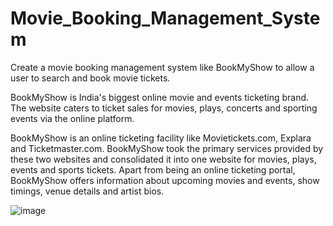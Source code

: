 # Movie_Booking_Management_System
Create a movie booking management system like BookMyShow to allow a user to search and book movie tickets.


BookMyShow is India's biggest online movie and events ticketing brand. The website caters to ticket sales for movies, plays, concerts and sporting events via the online platform.

BookMyShow is an online ticketing facility like Movietickets.com, Explara and Ticketmaster.com. BookMyShow took the primary services provided by these two websites and consolidated it into one website for movies, plays, events and sports tickets. Apart from being an online ticketing portal, BookMyShow offers information about upcoming movies and events, show timings, venue details and artist bios.

![image](https://github.com/Nikhilks14/Movie_Booking_Management_System/assets/66267528/44217588-b104-4539-b124-ca8a03d87526)

